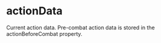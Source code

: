 # actionData

Current action data. Pre-combat action data is stored in the actionBeforeCombat property.

